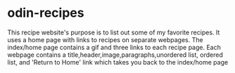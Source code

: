 # odin-recipes
This recipe website's purpose is to list out some of my favorite recipes. It uses a home page with links to recipes on separate webpages.
The index/home page contains a gif and three links to each recipe page.
Each webpage contains a title,header,image,paragraphs,unordered list, ordered list, and 'Return to Home' link which takes you back to the index/home page
